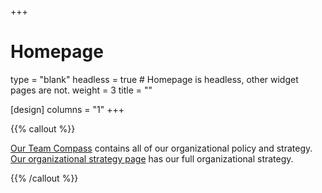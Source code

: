 +++
# Homepage
type = "blank"
headless = true  # Homepage is headless, other widget pages are not.
weight = 3
title = ""

[design]
  columns = "1"
+++

{{% callout %}}

[Our Team Compass](https://compass.2i2c.org) contains all of our organizational policy and strategy.
[Our organizational strategy page](https://compass.2i2c.org/organization/strategy.html) has our full organizational strategy.

{{% /callout %}}

